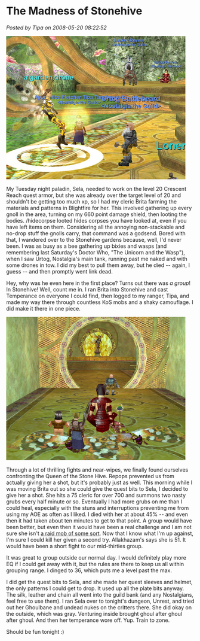 # The Madness of Stonehive

*Posted by Tipa on 2008-05-20 08:22:52*

![eqgame-2008-05-19-23-26-40-13.jpg](../uploads/2008/05/eqgame-2008-05-19-23-26-40-13.jpg)

My Tuesday night paladin, Sela, needed to work on the level 20 Crescent Reach quest armor, but she was already over the target level of 20 and shouldn't be getting too much xp, so I had my cleric Brita farming the materials and patterns in Blightfire for her. This involved gathering up every gnoll in the area, turning on my 660 point damage shield, then looting the bodies. /hidecorpse looted hides corpses you have looked at, even if you have left items on them. Considering all the annoying non-stackable and no-drop stuff the gnolls carry, that command was a godsend. Bored with that, I wandered over to the Stonehive gardens because, well, I'd never been. I was as busy as a bee gathering up bixies and wasps (and remembering last Saturday's Doctor Who, "The Unicorn and the Wasp"), when I saw Urtog, Nostalgia's main tank, running past me naked and with some drones in tow. I did my best to pull them away, but he died -- again, I guess -- and then promptly went link dead.

Hey, why was he even here in the first place? Turns out there was *a group*! In Stonehive! Well, count me in. I ran Brita into Stonehive and cast Temperance on everyone I could find, then logged to my ranger, Tipa, and made my way there through countless KoS mobs and a shaky camouflage. I did make it there in one piece.

![eqgame-2008-05-20-00-42-30-78.jpg](../uploads/2008/05/eqgame-2008-05-20-00-42-30-78.jpg)

Through a lot of thrilling fights and near-wipes, we finally found ourselves confronting the Queen of the Stone Hive. Repops prevented us from actually giving her a shot, but it's probably just as well. This morning while I was moving Brita out so she could give the quest bits to Sela, I decided to give her a shot. She hits a 75 cleric for over 700 and summons two nasty grubs every half minute or so. Eventually I had more grubs on me than I could heal, especially with the stuns and interruptions preventing me from using my AOE as often as I liked. I died with her at about 45% -- and even then it had taken about ten minutes to get to that point. A group would have been better, but even then it would have been a real challenge and I am not sure she isn't [a raid mob of some sort](http://eqbeastiary.allakhazam.com/search.shtml?id=22673). Now that I know what I'm up against, I'm sure I could kill her given a second try. Allakhazam's says she is 51. It would have been a short fight to our mid-thirties group.

It was great to group outside our normal day. I would definitely play more EQ if I could get away with it, but the rules are there to keep us all within grouping range. I dinged to 36, which puts me a level past the max.

I did get the quest bits to Sela, and she made her quest sleeves and helmet, the only patterns I could get to drop. It used up all the plate bits anyway. The silk, leather and chain all went into the guild bank (and any Nostalgians, feel free to use them). I ran Sela over to tonight's dungeon, Unrest, and tried out her Ghoulbane and undead nukes on the critters there. She did okay on the outside, which was gray. Venturing inside brought ghoul after ghoul after ghoul. And then her temperance wore off. Yup. Train to zone.

Should be fun tonight :)


